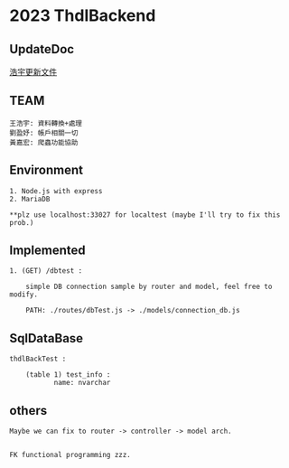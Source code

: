 # 2023 ThdlBackend

## UpdateDoc
 <a href = 'https://hackmd.io/7Acqm1WKRnGAjXV6yme8oA'>浩宇更新文件</a>

## TEAM

```
王浩宇: 資料轉換+處理 
劉盈妤: 帳戶相關一切
黃嘉宏: 爬蟲功能協助
```


## Environment

```
1. Node.js with express
2. MariaDB

**plz use localhost:33027 for localtest (maybe I'll try to fix this prob.)
```

## Implemented

```
1. (GET) /dbtest :

    simple DB connection sample by router and model, feel free to modify.

    PATH: ./routes/dbTest.js -> ./models/connection_db.js
```
## SqlDataBase

```
thdlBackTest :

    (table 1) test_info :
           name: nvarchar
```

## others

```
Maybe we can fix to router -> controller -> model arch.


FK functional programming zzz.
```
